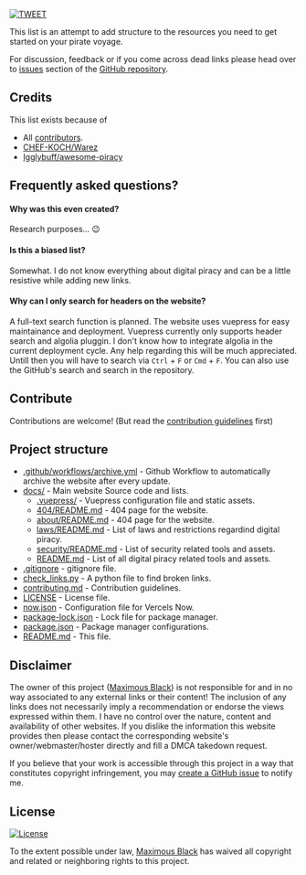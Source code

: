 <div hidden align="center">
  <a href="https://piracy.now.sh"><img width="200" src="https://piracy.now.sh/logo.svg" alt="arrrr!"></a>
  <h1 align="center">Piracy</h1>
  <h2 align="center">It's illegal cuz they can't tax you!</h2>
</div>

[![TWEET](https://img.shields.io/badge/tweet--1da1f2?logoColor=fff&logo=twitter&labelColor=1da1f2&style=for-the-badge)](https://twitter.com/intent/tweet?text=Head%20over%20to%20http%3A%2F%2Fpiracy.now.sh%2F%20for%20amazing%20%23piracy%20links%20and%20resources%21)

This list is an attempt to add structure to the resources you need to get started on your pirate voyage.

For discussion, feedback or if you come across dead links please head over to [issues](https://github.com/maximousblk/piracy/issues/) section of the [GitHub repository](https://github.com/maximousblk/piracy).

## Credits

This list exists because of

-   All [contributors](https://github.com/maximousblk/piracy/graphs/contributors).
-   [CHEF-KOCH/Warez](https://github.com/CHEF-KOCH/Warez)
-   [Igglybuff/awesome-piracy](https://github.com/Igglybuff/awesome-piracy)

## Frequently asked questions?

#### Why was this even created?

Research purposes... :wink:

#### Is this a biased list?

Somewhat. I do not know everything about digital piracy and can be a little resistive while adding new links.

#### Why can I only search for headers on the website?

A full-text search function is planned.
The website uses vuepress for easy maintainance and deployment.
Vuepress currently only supports header search and algolia pluggin.
I don't know how to integrate algolia in the current deployment cycle.
Any help regarding this will be much appreciated.
Untill then you will have to search via `Ctrl` + `F` or `Cmd` + `F`.
You can also use the GitHub's search and search in the repository.

## Contribute

Contributions are welcome! (But read the [contribution guidelines](contributing.md) first)

## Project structure

-   [.github/workflows/archive.yml](.github/workflows/archive.yml) - Github Workflow to automatically archive the website after every update.
-   [docs/](docs/) - Main website Source code and lists.
    -   [.vuepress/](docs/.vuepress/) - Vuepress configuration file and static assets.
    -   [404/README.md](docs/404/README.md) - 404 page for the website.
    -   [about/README.md](docs/about/README.md) - 404 page for the website.
    -   [laws/README.md](docs/laws/README.md) - List of laws and restrictions regardind digital piracy.
    -   [security/README.md](docs/security/README.md) - List of security related tools and assets.
    -   [README.md](docs/README.md) - List of all digital piracy related tools and assets.
-   [.gitignore](.gitignore) - gitignore file.
-   [check_links.py](check_links.py) - A python file to find broken links.
-   [contributing.md](contributing.md) - Contribution guidelines.
-   [LICENSE](LICENSE) - License file.
-   [now.json](docs/now.json) - Configuration file for Vercels Now.
-   [package-lock.json](docs/package-lock.json) - Lock file for package manager.
-   [package.json](docs/package.json) - Package manager configurations.
-   [README.md](README.md) - This file.

## Disclaimer

The owner of this project ([Maximous Black](https://maximousblk.github.io/)) is not responsible for and in no way associated to any external links or their content! The inclusion of any links does not necessarily imply a recommendation or endorse the views expressed within them. I have no control over the nature, content and availability of other websites. If you dislike the information this website provides then please contact the corresponding website's owner/webmaster/hoster directly and fill a DMCA takedown request.

If you believe that your work is accessible through this project in a way that constitutes copyright infringement, you may [create a GitHub issue](https://github.com/maximousblk/piracy/issues/new) to notify me.

## License

[![License](https://img.shields.io/github/license/maximousblk/piracy?style=for-the-badge)](LICENSE)

To the extent possible under law, [Maximous Black](https://maximousblk.github.io/) has waived all copyright and related or neighboring rights to this project.
